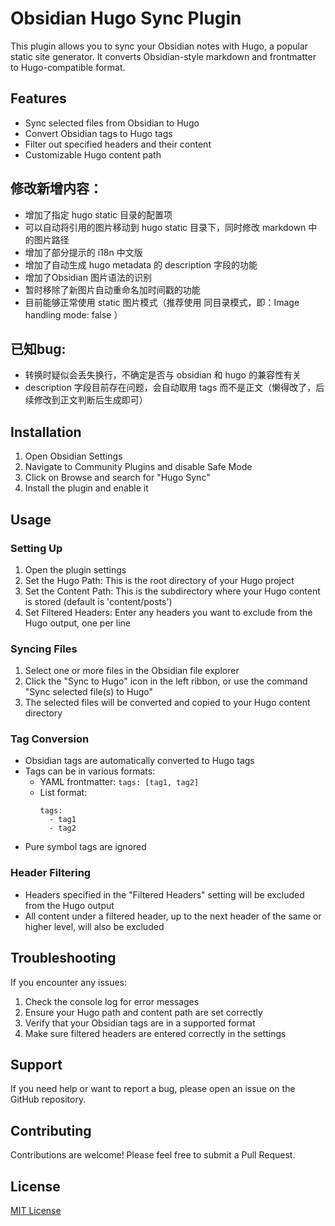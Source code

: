 # Obsidian Hugo Sync Plugin

This plugin allows you to sync your Obsidian notes with Hugo, a popular static site generator. It converts Obsidian-style markdown and frontmatter to Hugo-compatible format.

## Features

- Sync selected files from Obsidian to Hugo
- Convert Obsidian tags to Hugo tags
- Filter out specified headers and their content
- Customizable Hugo content path


## 修改新增内容：
- 增加了指定 hugo static 目录的配置项
- 可以自动将引用的图片移动到 hugo static 目录下，同时修改 markdown 中的图片路径
- 增加了部分提示的 i18n 中文版
- 增加了自动生成 hugo metadata 的 description 字段的功能
- 增加了Obsidian 图片语法的识别
- 暂时移除了新图片自动重命名加时间戳的功能
- 目前能够正常使用 static 图片模式（推荐使用 同目录模式，即：Image handling mode: false ）

## 已知bug:
- 转换时疑似会丢失换行，不确定是否与 obsidian 和 hugo 的兼容性有关
- description 字段目前存在问题，会自动取用 tags 而不是正文（懒得改了，后续修改到正文判断后生成即可）

## Installation

1. Open Obsidian Settings
2. Navigate to Community Plugins and disable Safe Mode
3. Click on Browse and search for "Hugo Sync"
4. Install the plugin and enable it

## Usage

### Setting Up

1. Open the plugin settings
2. Set the Hugo Path: This is the root directory of your Hugo project
3. Set the Content Path: This is the subdirectory where your Hugo content is stored (default is 'content/posts')
4. Set Filtered Headers: Enter any headers you want to exclude from the Hugo output, one per line

### Syncing Files

1. Select one or more files in the Obsidian file explorer
2. Click the "Sync to Hugo" icon in the left ribbon, or use the command "Sync selected file(s) to Hugo"
3. The selected files will be converted and copied to your Hugo content directory

### Tag Conversion

- Obsidian tags are automatically converted to Hugo tags
- Tags can be in various formats:
  - YAML frontmatter: `tags: [tag1, tag2]`
  - List format:
    ```
    tags:
      - tag1
      - tag2
    ```
- Pure symbol tags are ignored

### Header Filtering

- Headers specified in the "Filtered Headers" setting will be excluded from the Hugo output
- All content under a filtered header, up to the next header of the same or higher level, will also be excluded

## Troubleshooting

If you encounter any issues:

1. Check the console log for error messages
2. Ensure your Hugo path and content path are set correctly
3. Verify that your Obsidian tags are in a supported format
4. Make sure filtered headers are entered correctly in the settings

## Support

If you need help or want to report a bug, please open an issue on the GitHub repository.

## Contributing

Contributions are welcome! Please feel free to submit a Pull Request.

## License

[MIT License](LICENSE)

